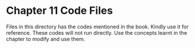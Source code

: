 # Chapter 11 Code Files
Files in this directory has the codes mentioned in the book. Kindly use it for reference. These codes will not run directly. Use the concepts learnt in the chapter to modify and use them.
